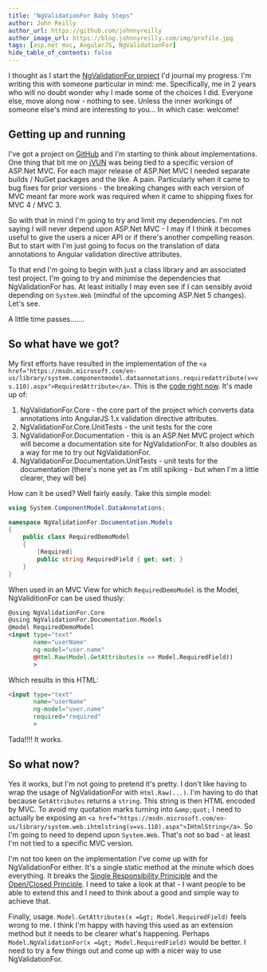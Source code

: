 ```yaml
---
title: "NgValidationFor Baby Steps"
author: John Reilly
author_url: https://github.com/johnnyreilly
author_image_url: https://blog.johnnyreilly.com/img/profile.jpg
tags: [asp.net mvc, AngularJS, NgValidationFor]
hide_table_of_contents: false
---
```

I thought as I start the [NgValidationFor project](<http://blog.icanmakethiswork.io/2015/04/tonight-ill-start-open-source-project.html>) I'd journal my progress. I'm writing this with someone particular in mind: me. Specifically, me in 2 years who will no doubt wonder why I made some of the choices I did. Everyone else, move along now - nothing to see. Unless the inner workings of someone else's mind are interesting to you... In which case: welcome!

 ## Getting up and running

I've got a project on [GitHub](<https://github.com/johnnyreilly/NgValidationFor>) and I'm starting to think about implementations. One thing that bit me on [jVUN](<http://johnnyreilly.github.io/jQuery.Validation.Unobtrusive.Native/>) was being tied to a specific version of ASP.Net MVC. For each major release of ASP.Net MVC I needed separate builds / NuGet packages and the like. A pain. Particularly when it came to bug fixes for prior versions - the breaking changes with each version of MVC meant far more work was required when it came to shipping fixes for MVC 4 / MVC 3.

So with that in mind I'm going to try and limit my dependencies. I'm not saying I will never depend upon ASP.Net MVC - I may if I think it becomes useful to give the users a nicer API or if there's another compelling reason. But to start with I'm just going to focus on the translation of data annotations to Angular validation directive attributes.

To that end I'm going to begin with just a class library and an associated test project. I'm going to try and minimise the dependencies that NgValidationFor has. At least initially I may even see if I can sensibly avoid depending on `System.Web` (mindful of the upcoming ASP.Net 5 changes). Let's see.

A little time passes.......

## So what have we got?

My first efforts have resulted in the implementation of the `<a href="https://msdn.microsoft.com/en-us/library/system.componentmodel.dataannotations.requiredattribute(v=vs.110).aspx">RequiredAttribute</a>`. This is the [code right now](<https://github.com/johnnyreilly/NgValidationFor/tree/6cf862a7638d3ed933cd0e075a1807b1414847da>). It's made up of:

1. NgValidationFor.Core - the core part of the project which converts data annotations into AngularJS 1.x validation directive attributes.
2. NgValidationFor.Core.UnitTests - the unit tests for the core
3. NgValidationFor.Documentation - this is an ASP.Net MVC project which will become a documentation site for NgValidationFor. It also doubles as a way for me to try out NgValidationFor.
4. NgValidationFor.Documentation.UnitTests - unit tests for the documentation (there's none yet as I'm still spiking - but when I'm a little clearer, they will be)

<!-- -->

How can it be used? Well fairly easily. Take this simple model:

```cs
using System.ComponentModel.DataAnnotations;

namespace NgValidationFor.Documentation.Models
{
    public class RequiredDemoModel
    {
        [Required]
        public string RequiredField { get; set; }
    }
}
```

When used in an MVC View for which `RequiredDemoModel` is the Model, NgValiditionFor can be used thusly:

```html
@using NgValidationFor.Core
@using NgValidationFor.Documentation.Models
@model RequiredDemoModel
<input type="text" 
       name="userName" 
       ng-model="user.name"
       @Html.Raw(Model.GetAttributes(x => Model.RequiredField))
       >
```

Which results in this HTML:

```html
<input type="text"
       name="userName" 
       ng-model="user.name"
       required="required"
       >
```

Tada!!!! It works.

## So what now?

Yes it works, but I'm not going to pretend it's pretty. I don't like having to wrap the usage of NgValidationFor with `Html.Raw(...)`. I'm having to do that because `GetAttributes` returns a `string`. This string is then HTML encoded by MVC. To avoid my quotation marks turning into `&amp;quot;` I need to actually be exposing an `<a href="https://msdn.microsoft.com/en-us/library/system.web.ihtmlstring(v=vs.110).aspx">IHtmlString</a>`. So I'm going to need to depend upon `System.Web`. That's not so bad - at least I'm not tied to a specific MVC version.

I'm not too keen on the implementation I've come up with for NgValidationFor either. It's a single static method at the minute which does everything. It breaks the [Single Responsibility Priniciple](<https://en.wikipedia.org/wiki/Single_responsibility_principle>) and the [Open/Closed Principle](<https://en.wikipedia.org/wiki/Open/closed_principle>). I need to take a look at that - I want people to be able to extend this and I need to think about a good and simple way to achieve that.

Finally, usage. `Model.GetAttributes(x =&gt; Model.RequiredField)` feels wrong to me. I think I'm happy with having this used as an extension method but it needs to be clearer what's happening. Perhaps `Model.NgValidationFor(x =&gt; Model.RequiredField)` would be better. I need to try a few things out and come up with a nicer way to use NgValidationFor.


